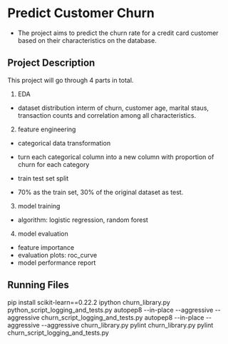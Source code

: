 # Predict Customer Churn

- The project aims to predict the churn rate for a credit card customer based on their characteristics on the database.

## Project Description
This project will go through 4 parts in total.
1. EDA
- dataset distribution interm of churn, customer age, marital staus, transaction counts and correlation among all characteristics.

2. feature engineering
- categorical data transformation
+ turn each categorical column into a new column with proportion of churn for each category

- train test set split
+ 70% as the train set, 30% of the original dataset as test.

3. model training 
- algorithm: logistic regression, random forest

4. model evaluation
- feature importance
- evaluation plots: roc_curve
- model performance report


## Running Files
pip install scikit-learn==0.22.2
ipython churn_library.py python_script_logging_and_tests.py
autopep8 --in-place --aggressive --aggressive churn_script_logging_and_tests.py
autopep8 --in-place --aggressive --aggressive churn_library.py
pylint churn_library.py
pylint churn_script_logging_and_tests.py
